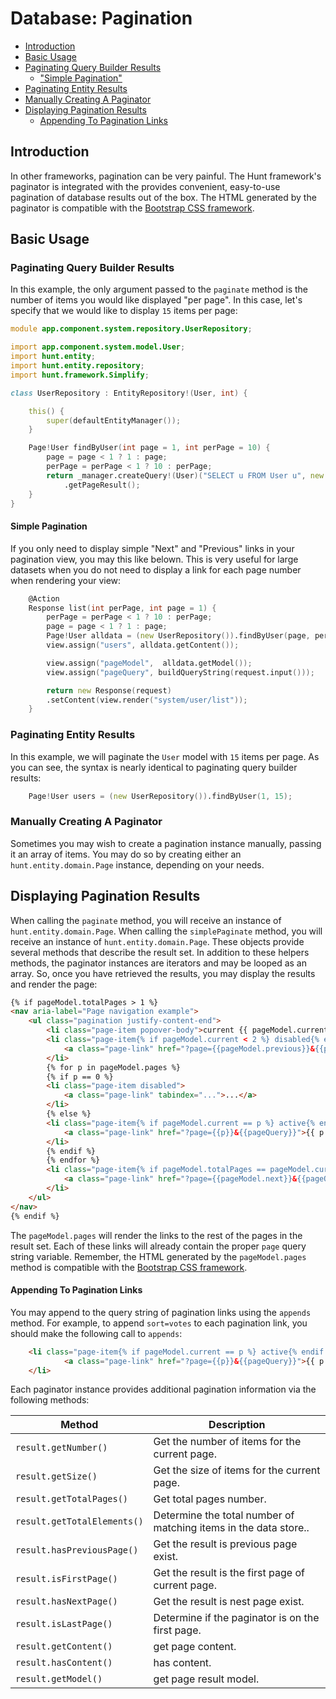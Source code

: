 # Database: Pagination

- [Introduction](#introduction)
- [Basic Usage](#basic-usage)
- [Paginating Query Builder Results](#paginating-query-builder-results)
    - ["Simple Pagination"](#simple-pagination)
- [Paginating Entity Results](#paginating-entity-results)
- [Manually Creating A Paginator](#manually-creating-a-paginator)
- [Displaying Pagination Results](#displaying-pagination-results)
    - [Appending To Pagination Links](#appending-to-pagination-links)

<a name="introduction"></a>
## Introduction

In other frameworks, pagination can be very painful. The Hunt framework's paginator is integrated with the  provides convenient, easy-to-use pagination of database results out of the box. The HTML generated by the paginator is compatible with the [Bootstrap CSS framework](https://getbootstrap.com/).

<a name="basic-usage"></a>
## Basic Usage

<a name="paginating-query-builder-results"></a>
### Paginating Query Builder Results

In this example, the only argument passed to the `paginate` method is the number of items you would like displayed "per page". In this case, let's specify that we would like to display `15` items per page:

```d
module app.component.system.repository.UserRepository;

import app.component.system.model.User;
import hunt.entity;
import hunt.entity.repository;
import hunt.framework.Simplify;

class UserRepository : EntityRepository!(User, int) {

    this() {
        super(defaultEntityManager());
    }

    Page!User findByUser(int page = 1, int perPage = 10) {
        page = page < 1 ? 1 : page;
        perPage = perPage < 1 ? 10 : perPage;
        return _manager.createQuery!(User)("SELECT u FROM User u", new Pageable(page - 1, perPage))
            .getPageResult();
    }
}

```

<a name="simple-pagination"></a>
#### Simple Pagination

If you only need to display simple "Next" and "Previous" links in your pagination view, you may this like belown. This is very useful for large datasets when you do not need to display a link for each page number when rendering your view:
```d
    @Action 
    Response list(int perPage, int page = 1) {
        perPage = perPage < 1 ? 10 : perPage;
        page = page < 1 ? 1 : page;
        Page!User alldata = (new UserRepository()).findByUser(page, perPage);
        view.assign("users", alldata.getContent());

        view.assign("pageModel",  alldata.getModel());
        view.assign("pageQuery", buildQueryString(request.input()));

        return new Response(request)
        .setContent(view.render("system/user/list"));
    }
```

<a name="paginating-entity-results"></a>
### Paginating Entity Results

 In this example, we will paginate the `User` model with `15` items per page. As you can see, the syntax is nearly identical to paginating query builder results:

```d
    Page!User users = (new UserRepository()).findByUser(1, 15);
```

<a name="manually-creating-a-paginator"></a>
### Manually Creating A Paginator

Sometimes you may wish to create a pagination instance manually, passing it an array of items. You may do so by creating either an `hunt.entity.domain.Page`  instance, depending on your needs.


<a name="displaying-pagination-results"></a>
## Displaying Pagination Results

When calling the `paginate` method, you will receive an instance of `hunt.entity.domain.Page`. When calling the `simplePaginate` method, you will receive an instance of `hunt.entity.domain.Page`. These objects provide several methods that describe the result set. In addition to these helpers methods, the paginator instances are iterators and may be looped as an array. So, once you have retrieved the results, you may display the results and render the page:

```html
{% if pageModel.totalPages > 1 %}
<nav aria-label="Page navigation example">
    <ul class="pagination justify-content-end">
        <li class="page-item popover-body">current {{ pageModel.current }}  （total {{ pageModel.totalPages }} page）</li>
        <li class="page-item{% if pageModel.current < 2 %} disabled{% endif %}">
            <a class="page-link" href="?page={{pageModel.previous}}&{{pageQuery}}" tabindex="-1">{{ trans("PAGE_SYSTEM_PREVIOUS") }}</a>
        </li>
        {% for p in pageModel.pages %}
        {% if p == 0 %}
        <li class="page-item disabled">
            <a class="page-link" tabindex="...">...</a>
        </li>
        {% else %}
        <li class="page-item{% if pageModel.current == p %} active{% endif %}">
            <a class="page-link" href="?page={{p}}&{{pageQuery}}">{{ p }}</a>
        </li>
        {% endif %}
        {% endfor %}
        <li class="page-item{% if pageModel.totalPages == pageModel.current %} disabled{% endif %}">
            <a class="page-link" href="?page={{pageModel.next}}&{{pageQuery}}">{{ trans("PAGE_SYSTEM_NEXT") }}</a>
        </li>
    </ul>
</nav>
{% endif %}
```

The `pageModel.pages`  will render the links to the rest of the pages in the result set. Each of these links will already contain the proper `page` query string variable. Remember, the HTML generated by the `pageModel.pages` method is compatible with the [Bootstrap CSS framework](https://getbootstrap.com).



#### Appending To Pagination Links

You may append to the query string of pagination links using the `appends` method. For example, to append `sort=votes` to each pagination link, you should make the following call to `appends`:

```html
    <li class="page-item{% if pageModel.current == p %} active{% endif %}">
            <a class="page-link" href="?page={{p}}&{{pageQuery}}">{{ p }}</a>
    </li>
```

Each paginator instance provides additional pagination information via the following methods:

Method  |  Description
-------  |  -----------
`result.getNumber()`  |  Get the number of items for the current page.
`result.getSize()`  |  Get the size of items for the current page.
`result.getTotalPages()`  |  Get total pages number.
`result.getTotalElements()`  | Determine the total number of matching items in the data store..
`result.hasPreviousPage()`  |  Get the result is  previous page exist.
`result.isFirstPage()`  |  Get the result is  the first page of current page.
`result.hasNextPage()`  |  Get the result is  nest page exist.
`result.isLastPage()`  |  Determine if the paginator is on the first page.
`result.getContent()`  |  get  page content.
`result.hasContent()`  |  has content.
`result.getModel()`  |  get page result model.

